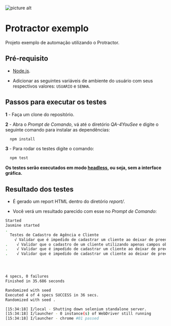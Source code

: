 ![picture alt](https://raw.githubusercontent.com/PauloGoncalvesBH/QA-4YouSee/a4417ae184a0d87587fbc0209634ef19affec7f4/images/protractor-pequeno.png)

# Protractor exemplo

 Projeto exemplo de automação utilizando o Protractor.

## Pré-requisito

- [Node.js](https://nodejs.org/en/download/).

- Adicionar as seguintes variáveis de ambiente do usuário com seus respectivos valores: `USUARIO` e `SENHA`.

## Passos para executar os testes

**1** - Faça um clone do repositório.

**2** - Abra o _Prompt de Comando_, vá até o diretório _QA-4YouSee_ e digite o seguinte comando para instalar as dependências:
```sh
  npm install
```
  
**3** - Para rodar os testes digite o comando:
```sh
  npm test
```

 **Os testes serão executados em modo [headless](https://developers.google.com/web/updates/2017/04/headless-chrome), ou seja, sem a interface gráfica.**

## Resultado dos testes

- É gerado um report HTML dentro do diretório _report/_.

- Você verá um resultado parecido com esse no _Prompt de Comando_:

```sh
Started
Jasmine started
.
  Testes de Cadastro de Agência e Cliente
    √ Validar que é impedido de cadastrar um cliente ao deixar de preencher todos os campos obrigatório
.    √ Validar que o cadastro de um cliente utilizando apenas campos obrigatórios é realizado com sucesso
.    √ Validar que é impedido de cadastrar um cliente ao deixar de preencher o campo obrigatório 'Razão Social'
.    √ Validar que é impedido de cadastrar um cliente ao deixar de preencher o campo obrigatório 'Nome Fantasia'




4 specs, 0 failures
Finished in 35.686 seconds

Randomized with seed 
Executed 4 of 4 specs SUCCESS in 36 secs.
Randomized with seed .

[15:34:18] I/local - Shutting down selenium standalone server.
[15:34:18] I/launcher - 0 instance(s) of WebDriver still running
[15:34:18] I/launcher - chrome #01 passed
```